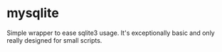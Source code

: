 # mysqlite
Simple wrapper to ease sqlite3 usage. It's exceptionally basic and only really designed for small scripts.
